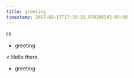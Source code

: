 ```yaml
---
title: greeting
timestamp: 2017-02-17T17:30:33.078298542-05:00
---
```


Hi
* greeting

< Hello there.
* greeting
